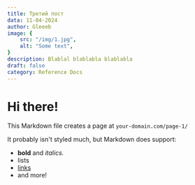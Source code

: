 ```yaml
---
title: Третий пост 
data: 11-04-2024
author: Gleeeb
image: {
    src: "/img/1.jpg",
    alt: "Some text",
}
description: Blablal blablabla blablabla
draft: false
category: Reference Docs
---
```


# Hi there!

This Markdown file creates a page at `your-domain.com/page-1/`

It probably isn't styled much, but Markdown does support:
- **bold** and _italics._
- lists
- [links](https://astro.build)
- and more!
